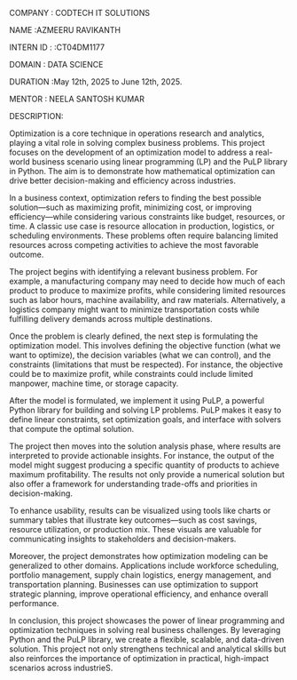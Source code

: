 COMPANY : CODTECH IT SOLUTIONS

NAME :AZMEERU RAVIKANTH

INTERN ID : :CT04DM1177

DOMAIN : DATA SCIENCE

DURATION :May 12th, 2025 to June 12th, 2025.

MENTOR : NEELA SANTOSH KUMAR

DESCRIPTION:

Optimization is a core technique in operations research and analytics, playing a vital role in solving complex business problems. This project focuses on the development of an optimization model to address a real-world business scenario using linear programming (LP) and the PuLP library in Python. The aim is to demonstrate how mathematical optimization can drive better decision-making and efficiency across industries.

In a business context, optimization refers to finding the best possible solution—such as maximizing profit, minimizing cost, or improving efficiency—while considering various constraints like budget, resources, or time. A classic use case is resource allocation in production, logistics, or scheduling environments. These problems often require balancing limited resources across competing activities to achieve the most favorable outcome.

The project begins with identifying a relevant business problem. For example, a manufacturing company may need to decide how much of each product to produce to maximize profits, while considering limited resources such as labor hours, machine availability, and raw materials. Alternatively, a logistics company might want to minimize transportation costs while fulfilling delivery demands across multiple destinations.

Once the problem is clearly defined, the next step is formulating the optimization model. This involves defining the objective function (what we want to optimize), the decision variables (what we can control), and the constraints (limitations that must be respected). For instance, the objective could be to maximize profit, while constraints could include limited manpower, machine time, or storage capacity.

After the model is formulated, we implement it using PuLP, a powerful Python library for building and solving LP problems. PuLP makes it easy to define linear constraints, set optimization goals, and interface with solvers that compute the optimal solution.

The project then moves into the solution analysis phase, where results are interpreted to provide actionable insights. For instance, the output of the model might suggest producing a specific quantity of products to achieve maximum profitability. The results not only provide a numerical solution but also offer a framework for understanding trade-offs and priorities in decision-making.

To enhance usability, results can be visualized using tools like charts or summary tables that illustrate key outcomes—such as cost savings, resource utilization, or production mix. These visuals are valuable for communicating insights to stakeholders and decision-makers.

Moreover, the project demonstrates how optimization modeling can be generalized to other domains. Applications include workforce scheduling, portfolio management, supply chain logistics, energy management, and transportation planning. Businesses can use optimization to support strategic planning, improve operational efficiency, and enhance overall performance.

In conclusion, this project showcases the power of linear programming and optimization techniques in solving real business challenges. By leveraging Python and the PuLP library, we create a flexible, scalable, and data-driven solution. This project not only strengthens technical and analytical skills but also reinforces the importance of optimization in practical, high-impact scenarios across industrieS.
